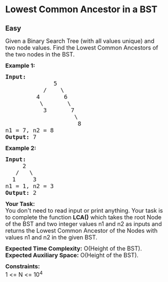 # Lowest Common Ancestor in a BST
## Easy
<div class="problems_problem_content__Xm_eO"><p><span style="font-size:18px">Given a Binary Search Tree (with all values unique)&nbsp;and two node values. Find the Lowest Common Ancestors of the two nodes in the BST.</span></p>

<p><span style="font-size:18px"><strong>Example 1:</strong></span></p>

<pre><span style="font-size:18px"><strong>Input:
</strong>&nbsp; &nbsp; &nbsp; &nbsp; &nbsp; &nbsp; &nbsp; 5
 &nbsp; &nbsp; &nbsp;&nbsp; &nbsp; &nbsp;/&nbsp; &nbsp; \
&nbsp; &nbsp; &nbsp; &nbsp; &nbsp;4&nbsp;&nbsp; &nbsp; &nbsp; 6
 &nbsp; &nbsp;     &nbsp;\&nbsp; &nbsp;&nbsp; &nbsp; \
 &nbsp;    &nbsp;    3&nbsp; &nbsp; &nbsp; &nbsp;7
 &nbsp;&nbsp; &nbsp;  &nbsp; &nbsp; &nbsp; &nbsp; &nbsp; &nbsp;  \
&nbsp; &nbsp; &nbsp;&nbsp; &nbsp; &nbsp; &nbsp; &nbsp; &nbsp;  &nbsp;&nbsp;&nbsp;8
n1 = 7, n2 = 8
<strong>Output: </strong>7
</span></pre>

<p><span style="font-size:18px"><strong>Example 2:</strong></span></p>

<pre><span style="font-size:18px"><strong>Input:
</strong>     2
&nbsp;  /   \
&nbsp; 1     3
n1 = 1, n2 = 3
<strong>Output: </strong>2
</span></pre>

<p><span style="font-size:18px"><strong>Your Task:</strong><br>
You don't need to read input or print anything. Your task is to complete the function&nbsp;<strong>LCA()</strong>&nbsp;which takes the root Node of the BST and two integer values n1 and n2 as inputs and returns the Lowest Common Ancestor of the Nodes with values n1 and n2 in the given BST.&nbsp;</span></p>

<p><span style="font-size:18px"><strong>Expected Time Complexity:</strong>&nbsp;O(Height of the BST).<br>
<strong>Expected Auxiliary Space:</strong>&nbsp;O(Height of the BST).</span></p>

<p><span style="font-size:18px"><strong>Constraints:</strong><br>
1 &lt;= N &lt;= 10<sup>4</sup></span></p>
</div>